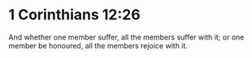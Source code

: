 # 1 Corinthians 12:26

And whether one member suffer, all the members suffer with it; or one member be honoured, all the members rejoice with it.